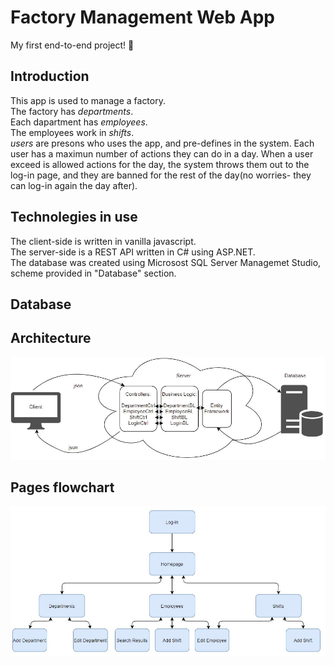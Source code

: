 # Factory Management Web App
 My first end-to-end project! 🎉
 
 ## Introduction
This app is used to manage a factory.  
The factory has *departments*.  
Each dapartment has *employees*.  
The employees work in *shifts*.  
*users* are presons who uses the app, and pre-defines in the system.
Each user has a maximun number of actions they can do in a day. When a user exceed is allowed actions for the day, the system throws them out to the log-in page, and they are banned for the rest of the day(no worries- they can log-in again the day after).

## Technolegies in use
The client-side is written in vanilla javascript.  
The server-side is a REST API written in C# using ASP.NET.  
The database was created using Microsost SQL Server Managemet Studio, scheme provided in "Database" section.  

## Database 

## Architecture


![architecture](/images/architecture.JPG)

## Pages flowchart

![pages flowchart](/images/pages_flowchart.JPG)
